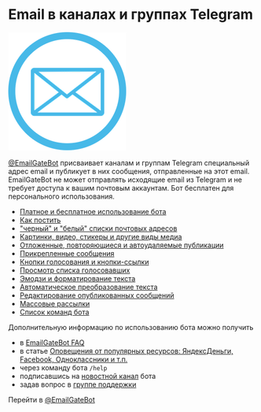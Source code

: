 # Email в каналах и группах Telegram

![EmailGateBot logo](../logo.png)

[@EmailGateBot](http://t.me/EmailGateBot) присваивает каналам и группам Telegram специальный адрес email и публикует в них сообщения, отправленные на этот email.
EmailGateBot не может отправлять исходящие email из Telegram и не требует доступа к вашим почтовым аккаунтам.
Бот бесплатен для персонального использования.

- [Платное и бесплатное использование бота](paid_and_free.md)
- [Как постить](messaging.md)
- ["черный" и "белый" списки почтовых адресов](stop_allow_list.md)
- [Картинки, видео, стикеры и другие виды медиа](media.md)
- [Отложенные, повторяющиеся и автоудаляемые публикации](scheduled.md)
- [Прикрепленные сообщения](pinned.md)
- [Кнопки голосования и кнопки-ссылки](buttons.md)
- [Просмотр списка голосовавших](view_voters.md)
- [Эмодзи и форматирование текста](text_formatting.md)
- [Автоматическое преобразование текста](text_conversion.md)
- [Редактирование опубликованных сообщений](editing_published.md)
- [Массовые рассылки](bulk.md)
- [Список команд бота](commands.md)

Дополнительную информацию по использованию бота можно получить

- в [EmailGateBot FAQ](faq.md)
- в статье [Оповещения от популярных ресурсов: ЯндексДеньги, Facebook, Одноклассники и т.п.](transform_text.md)
- через команду бота `/help`
- подписавшись на [новостной канал](http://t.me/emailgateru) бота
- задав вопрос в [группе поддержки](https://t.me/joinchat/CJ4MSEfmFlaDevQOeMVoLg)

Перейти в [@EmailGateBot](http://t.me/EmailGateBot)
